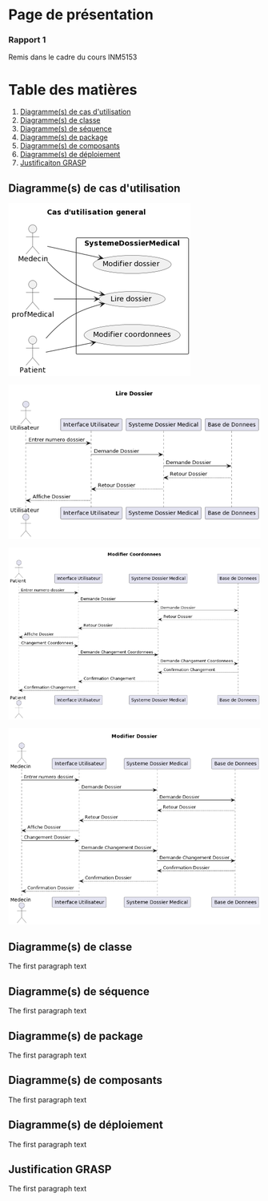 # Page de présentation

### Rapport 1
Remis dans le cadre du cours INM5153

# Table des matières
1. [Diagramme(s) de cas d'utilisation](#cas)
2. [Diagramme(s) de classe](#classe)
3. [Diagramme(s) de séquence](#sequence)
4. [Diagramme(s) de package](#package)
5. [Diagramme(s) de composants](#comp)
6. [Diagramme(s) de déploiement](#dep)
6. [Justificaiton GRASP](#grasp)

## Diagramme(s) de cas d'utilisation <a name="cas"></a>
![Diagramme de cas d'utilisation](/diagrammes/CAS.png "Diagramme de cas d'utilisation")


![Diagramme de cas d'utilisation détaillé 1](/diagrammes/CU1.png "Diagramme de cas d'utilisation détaillé 1")


![Diagramme de cas d'utilisation détaillé 2](/diagrammes/CU2.png "Diagramme de cas d'utilisation détaillé 2")


![Diagramme de cas d'utilisation détaillé 3](/diagrammes/CU3.png "Diagramme de cas d'utilisation détaillé 3")


## Diagramme(s) de classe <a name="classe"></a>
The first paragraph text

## Diagramme(s) de séquence <a name="sequence"></a>
The first paragraph text

## Diagramme(s) de package <a name="package"></a>
The first paragraph text

## Diagramme(s) de composants <a name="comp"></a>
The first paragraph text

## Diagramme(s) de déploiement <a name="dep"></a>
The first paragraph text

## Justification GRASP <a name="grasp"></a>
The first paragraph text
